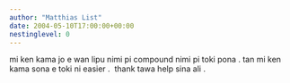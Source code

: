 ```yaml
---
author: "Matthias List"
date: 2004-05-10T17:00:00+00:00
nestinglevel: 0
---
```

mi ken kama jo e wan lipu nimi pi compound nimi pi toki pona . tan mi ken kama sona e toki ni easier .  thank tawa help sina ali .